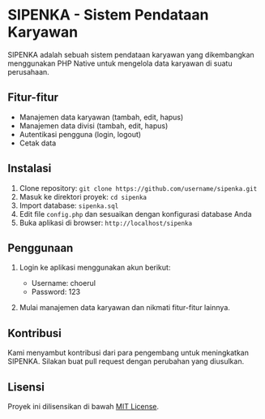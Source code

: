 # SIPENKA - Sistem Pendataan Karyawan

SIPENKA adalah sebuah sistem pendataan karyawan yang dikembangkan menggunakan PHP Native untuk mengelola data karyawan di suatu perusahaan.

## Fitur-fitur
- Manajemen data karyawan (tambah, edit, hapus)
- Manajemen data divisi (tambah, edit, hapus)
- Autentikasi pengguna (login, logout)
- Cetak data

## Instalasi
1. Clone repository: `git clone https://github.com/username/sipenka.git`
2. Masuk ke direktori proyek: `cd sipenka`
3. Import database: `sipenka.sql`
4. Edit file `config.php` dan sesuaikan dengan konfigurasi database Anda
5. Buka aplikasi di browser: `http://localhost/sipenka`

## Penggunaan
1. Login ke aplikasi menggunakan akun berikut:
   - Username: choerul
   - Password: 123

2. Mulai manajemen data karyawan dan nikmati fitur-fitur lainnya.

## Kontribusi
Kami menyambut kontribusi dari para pengembang untuk meningkatkan SIPENKA. Silakan buat pull request dengan perubahan yang diusulkan.

## Lisensi
Proyek ini dilisensikan di bawah [MIT License](LICENSE).